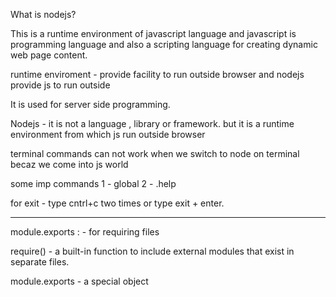 What is nodejs?

This is a runtime environment of javascript language and javascript is programming language and also a scripting language for creating dynamic web page content.

runtime enviroment - provide facility to run outside browser and nodejs provide js to run outside

It is used for server side programming.

Nodejs - it is not a language , library  or framework. but it is a runtime environment from which js run outside browser


terminal commands can not work when we switch to node on terminal becaz we come into js world 

some imp commands
1 - global
2 - .help

for exit - type cntrl+c two times or type exit + enter.


--------------------------------------
module.exports : - for requiring files

require() - a built-in function to include external modules that exist in separate files.

module.exports - a special object
